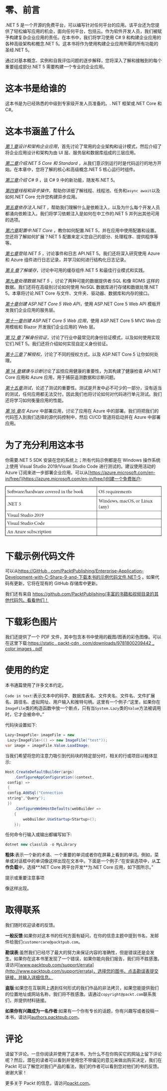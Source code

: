# 零、前言

.NET 5 是一个开源的免费平台，可以编写针对任何平台的应用。该平台还为您提供了轻松编写应用的机会，面向任何平台，包括云。作为软件开发人员，我们被赋予构建复杂企业应用的责任。在本书中，我们将学习使用 C# 9 和构建企业应用的各种高级架构和概念.NET 5。这本书将作为使用构建企业应用所需的所有功能的圣经.NET 5。

通过对基本概念、实例和自我评估问题的逐步解释，您将深入了解和接触到的每个重要组成部分.NET 5 需要构建一个专业的企业应用。

# 这本书是给谁的

这本书是为已经熟悉的中级到专家级开发人员准备的。. NET 框架或.NET Core 和 C#。

# 这本书涵盖了什么

[*第 1 章*](01.html#_idTextAnchor014)*设计和架构企业应用*，首先讨论了常用的企业架构和设计模式，然后介绍了将企业应用设计和架构为由 UI 层、服务层和数据库组成的三层应用。

[*第二章*](02.html#_idTextAnchor036)*介绍.NET 5 Core 和 Standard* ，从我们意识到运行时是代码运行的地方开始。在本章中，您将了解的核心和高级概念.NET 5 核心运行时组件。

[*第三章*](03.html#_idTextAnchor052)*介绍 C# 9* ，谈 C# 9 中的新功能，随发布.NET 5。

[*第四章*](04.html#_idTextAnchor073)*线程和异步操作*，帮助你详细了解线程、线程池、任务和`async await`以及如何.NET Core 允许您构建异步应用。

[*第五章*](05.html#_idTextAnchor110)*依存注入.NET* ，帮助我们理解什么是依赖注入，以及为什么每个开发人员都涌向依赖注入。我们将学习依赖注入是如何在中工作的.NET 5 并列出其他可用的选项。

[*第六章*](06.html#_idTextAnchor125)*配置中.NET Core* ，教你如何配置.NET 5，并在应用中使用配置和设置。您还将了解如何扩展？NET 5 配置来定义您自己的部分、处理程序、提供程序等等。

[*第七章*](07.html#_idTextAnchor141)*登陆.NET 5* ，讨论事件和日志 API.NET 5。我们还将深入研究使用 Azure 和 Azure 组件进行日志记录，并学习如何进行结构化日志记录。

[*第 8 章*](08.html#_idTextAnchor156)*了解缓存*，讨论中可用的缓存组件.NET 5 和最佳行业模式和实践。

[*第九章*](09.html#_idTextAnchor177)*处理数据.NET 5* ，讨论了两种可能的数据提供者:SQL 和像 RDMS 这样的数据。我们还将在高级别讨论如何使用 NoSQL 数据库进行存储和数据处理.NET 5。本章将讨论.NET Core 与文件、文件夹、驱动器、数据库和内存的接口。

[*第十章*](10.html#_idTextAnchor202)*创建 ASP.NET Core 5 Web API*，使用 ASP.NET Core 5 Web API 模板开发我们企业应用的服务层。

[*第十一章*](11.html#_idTextAnchor228)*创建 ASP.NET Core 5 Web 应用*，使用 ASP.NET Core 5 MVC Web 应用模板和 Blazor 开发我们企业应用的 Web 层。

[*第 12 章*](12.html#_idTextAnchor244)*了解身份验证*，讨论了行业中最常见的身份验证模式，以及如何使用实现它们.NET 5。我们还将介绍如何实现自定义身份验证。

[*第十三章*](13.html#_idTextAnchor268)*了解授权*，讨论了不同的授权方式，以及 ASP.NET Core 5 让你如何处理。

[*第 14 章*](14.html#_idTextAnchor303)*健康与诊断*讨论了监控应用健康的重要性，为其构建了健康检查 API.NET Core 应用和 Azure 应用，用于捕获遥测数据和诊断问题。

[*第十五章*](15.html#_idTextAnchor323)*测试*，论述了测试的重要性。测试是开发中必不可少的一部分，没有适当的测试，任何应用都无法交付，因此我们也将讨论如何对代码进行单元测试。我们还将学习如何衡量应用的性能。

[*第 16 章*](16.html#_idTextAnchor338)*在 Azure* 中部署应用，讨论了应用在 Azure 中的部署。我们将把我们的代码签入到我们选择的源代码控制中，然后 CI/CD 管道将启动并在 Azure 中部署应用。

# 为了充分利用这本书

你需要.NET 5 SDK 安装在您的系统上；所有代码示例都是在 Windows 操作系统上使用 Visual Studio 2019/Visual Studio Code 进行测试的。建议使用活动的 Azure 订阅来进一步部署企业应用。可以从[https://azure.microsoft.com/en-in/free/](https://azure.microsoft.com/en-in/free/)创建一个免费账户:

![](img/B15927_Table_1.jpg)

# 下载示例代码文件

可以从[https://GitHub . com/PacktPublishing/Enterprise-Application-Development-with-C-Sharp-9-and-下载本书的示例代码文件.NET-5](https://github.com/PacktPublishing/Enterprise-Application-Development-with-C-Sharp-9-and-.NET-5) 。如果代码有更新，它将在现有的 GitHub 存储库中更新。

我们还有来自 https://github.com/PacktPublishing/丰富的书籍和视频目录的其他代码包。看看他们！

# 下载彩色图片

我们还提供了一个 PDF 文件，其中包含本书中使用的截图/图表的彩色图像。可以在这里下载:[https://static . packt-cdn . com/downloads/9781800209442 _ color images . pdf](_ColorImages.pdf)

# 使用的约定

本书通篇使用了许多文本约定。

`Code in text`:表示文本中的码字、数据库表名、文件夹名、文件名、文件扩展名、路径名、虚拟网址、用户输入和推特句柄。这里有一个例子:“这里，如果你在`ImageFile`类的构造函数中放一个断点，只有当`System.Lazy`类的`Value`方法被调用时，它才会被命中。”

代码块设置如下:

```cs
Lazy<ImageFile> imageFile = new 
 Lazy<ImageFile>(() => new ImageFile("test"));
var image = imageFile.Value.LoadImage;
```

当我们希望将您的注意力吸引到代码块的特定部分时，相关的行或项目以粗体显示:

```cs
Host.CreateDefaultBuilder(args)
    .ConfigureAppConfiguration((context, 
 config) =>
 {
 config.AddSql("Connection 
 string","Query"); 
 })
    .ConfigureWebHostDefaults(webBuilder =>
    {
        webBuilder.UseStartup<Startup>();
    });
```

任何命令行输入或输出都编写如下:

```cs
dotnet new classlib -o MyLibrary
```

**粗体**:表示一个新的术语、一个重要的单词或者你在屏幕上看到的单词。例如，菜单或对话框中的单词像这样出现在文本中。下面是一个例子:“在安装选项中，从**工作负载**中，选择**.NET Core 跨平台开发**为.NET Core 应用，如下图所示。”

提示或重要注意事项

像这样出现。

# 取得联系

我们随时欢迎读者的反馈。

**一般反馈**:如果你对这本书的任何方面有疑问，在你的信息主题中提到书名，发邮件给我们`customercare@packtpub.com`。

**勘误表**:虽然我们已经尽了最大的努力来保证内容的准确性，但是错误还是会发生。如果你在这本书里发现了一个错误，如果你能向我们报告，我们将不胜感激。请访问[www.packtpub.com/support/errata](http://www.packtpub.com/support/errata)，选择您的图书，点击勘误表提交链接，并输入详细信息。

**盗版**:如果您在互联网上遇到任何形式的我们作品的非法拷贝，如果您能提供我们的位置地址或网站名称，我们将不胜感激。请通过`copyright@packt.com`联系我们，并提供材料链接。

**如果你有兴趣成为一名作者**:如果有一个你有专长的话题，你有兴趣写或者投稿一本书，请访问[authors.packtpub.com](http://authors.packtpub.com)。

# 评论

请留下评论。一旦你阅读并使用了这本书，为什么不在你购买它的网站上留下评论呢？然后，潜在的读者可以看到并使用您不带偏见的意见来做出购买决定，我们在 Packt 可以了解您对我们产品的看法，我们的作者可以看到您对他们的书的反馈。谢谢大家！

更多关于 Packt 的信息，请访问[packt.com](http://packt.com)。